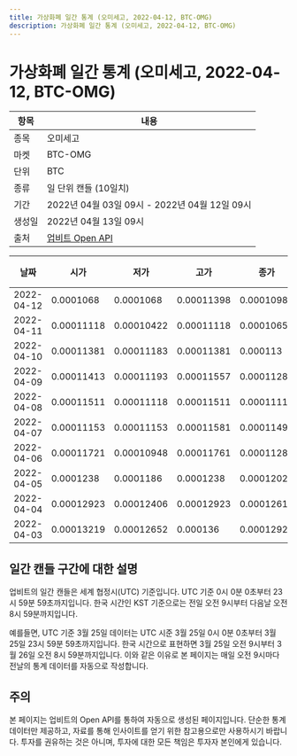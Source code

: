 ```yaml
---
title: 가상화폐 일간 통계 (오미세고, 2022-04-12, BTC-OMG)
description: 가상화폐 일간 통계 (오미세고, 2022-04-12, BTC-OMG)
---
```



가상화폐 일간 통계 (오미세고, 2022-04-12, BTC-OMG)
===

|항목|내용|
|--|--|
|종목|오미세고|
|마켓|BTC-OMG|
|단위|BTC|
|종류|일 단위 캔들 (10일치)|
|기간|2022년 04월 03일 09시 - 2022년 04월 12일 09시|
|생성일|2022년 04월 13일 09시|
|출처|[업비트 Open API](https://docs.upbit.com)|


|날짜|시가|저가|고가|종가|비고|
|--|--|--|--|--|--|
|2022-04-12|0.0001068|0.0001068|0.00011398|0.00010983|    |
|2022-04-11|0.00011118|0.00010422|0.00011118|0.00010658|    |
|2022-04-10|0.00011381|0.00011183|0.00011381|0.000113|    |
|2022-04-09|0.00011413|0.00011193|0.00011557|0.00011285|    |
|2022-04-08|0.00011511|0.00011118|0.00011511|0.00011118|    |
|2022-04-07|0.00011153|0.00011153|0.00011581|0.00011498|    |
|2022-04-06|0.00011721|0.00010948|0.00011761|0.0001128|    |
|2022-04-05|0.0001238|0.0001186|0.0001238|0.00012029|    |
|2022-04-04|0.00012923|0.00012406|0.00012923|0.0001261|    |
|2022-04-03|0.00013219|0.00012652|0.000136|0.00012924|    |


일간 캔들 구간에 대한 설명
---


업비트의 일간 캔들은 세계 협정시(UTC) 기준입니다. 
UTC 기준 0시 0분 0초부터 23시 59분 59초까지입니다. 
한국 시간인 KST 기준으로는 전일 오전 9시부터 다음날 오전 8시 59분까지입니다. 


예를들면, UTC 기준 3월 25일 데이터는 UTC 시준 3월 25일 0시 0분 0초부터 3월 25일 23시 59분 59초까지입니다. 
한국 시간으로 표현하면 3월 25일 오전 9시부터 3월 26일 오전 8시 59분까지입니다. 
이와 같은 이유로 본 페이지는 매일 오전 9시마다 전날의 통계 데이터를 자동으로 작성합니다. 


주의
---


본 페이지는 업비트의 Open API를 통하여 자동으로 생성된 페이지입니다. 
단순한 통계 데이터만 제공하고, 자료를 통해 인사이트를 얻기 위한 참고용으로만 사용하시기 바랍니다. 
투자를 권유하는 것은 아니며, 투자에 대한 모든 책임은 투자자 본인에게 있습니다. 
